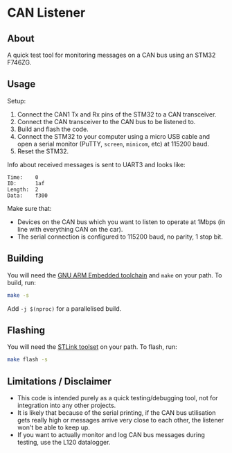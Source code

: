 # CAN Listener

## About
A quick test tool for monitoring messages on a CAN bus using an STM32 F746ZG.

## Usage
Setup:
1. Connect the CAN1 Tx and Rx pins of the STM32 to a CAN transceiver.
2. Connect the CAN transceiver to the CAN bus to be listened to.
3. Build and flash the code.
4. Connect the STM32 to your computer using a micro USB cable and open a serial 
   monitor (PuTTY, `screen`, `minicom`, etc) at 115200 baud.
5. Reset the STM32.

Info about received messages is sent to UART3 and looks like:

```text
Time:    0
ID:      1af
Length:  2
Data:    f300
```

Make sure that:
- Devices on the CAN bus which you want to listen to operate at 1Mbps (in line 
  with everything CAN on the car).
- The serial connection is configured to 115200 baud, no parity, 1 stop bit.

## Building
You will need the [GNU ARM Embedded toolchain](https://developer.arm.com/downloads/-/gnu-rm) and `make` on your path. To build, run:

```sh
make -s
```

Add `-j $(nproc)` for a parallelised build.

## Flashing
You will need the [STLink toolset](https://github.com/stlink-org/stlink) on your
path. To flash, run:

```sh
make flash -s
```

## Limitations / Disclaimer
- This code is intended purely as a quick testing/debugging tool, not for 
  integration into any other projects.
- It is likely that because of the serial printing, if the CAN bus utilisation
  gets really high or messages arrive very close to each other, the listener
  won't be able to keep up.
- If you want to actually monitor and log CAN bus messages during testing, use 
  the L120 datalogger.